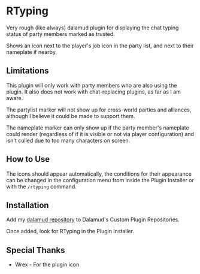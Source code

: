 # RTyping

Very rough (like always) dalamud plugin for displaying the chat typing status of party members marked as trusted.

Shows an icon next to the player's job icon in the party list, and next to their nameplate if nearby.

## Limitations
This plugin will only work with party members who are also using the plugin. It also does not work with chat-replacing plugins, as far as I am aware.

The partylist marker will not show up for cross-world parties and alliances, although I believe it could be made to support them.

The nameplate marker can only show up if the party member's nameplate could render (regardless of if it is visible or not via player configuration) and isn't culled due to too many characters on screen.

## How to Use
The icons should appear automatically, the conditions for their appearance can be changed in the configuration menu from inside the Plugin Installer or with the `/rtyping` command.

## Installation
Add my [dalamud repository](https://github.com/apetih/MyDalamudPlugins) to Dalamud's Custom Plugin Repositories.

Once added, look for RTyping in the Plugin Installer.

## Special Thanks
* Wrex - For the plugin icon
